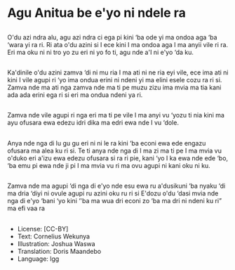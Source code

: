 # Agu Anitua be e'yo ni ndele ra

##
O'du azi ndra alu, agu azi ndra
ci ega pi kini ‘ba ode yi ma
ondoa aga ‘ba ‘wara yi ra ri. Ri
ata o'du azini si I ece kini I ma
ondoa aga I ma anyii vile ri ra.
Eri ma oku ni ni tro yo zu eri ni
yo fo ti, agu nde a'I ni e'yo ‘da
ku.

##
Ka'dinile o'du azini zamva ‘di ni
mu ria I ma ati ni ne ria eyi vile,
ece ima ati ni kini I vile agupi ri
‘yo ima ondua erini ni ndeni yi
ma elini esele cozu ra ri si.
Zamva nde ma ati nga zamva
nde ma ti pe muzu zizu ima
mvia ma tia kani ada ada erini
ega ri si eri ma ondua ndeni ya
ri.

##
Zamva nde vile agupi ri nga eri
ma ti pe vile I ma anyi vu ‘yozu
ti nia kini ma ayu ofusara ewa
edezu idri dika ma edri ewa nde
I vu ‘dole.

##
Anya nde nga di lu gu gu eri ni
ni le ra kini ‘ba econi ewa ede
engazu ofusara ma alea ku ri si.
Te ti anya nde nga di I ma zi ma
ti pe I ma mvia vu o'duko eri
a'izu ewa edezu ofusara si ra ri
pie, kani ‘yo I ka ewa nde ede
‘bo, ‘ba emu pi ewa nde ji pi I
ma mvia vu ri ma ovu agupi ni
kani oku ni ku.

##
Zamva nde ma agupi ‘di nga di
e'yo nde esu ewa ru a'dusikuni
‘ba nyaku ‘di ma dria ‘diyi ni
ovule agupi ru azini oku ru ri si
E'dozu o'du ‘dasi mvia nde nga
di e'yo ‘bani ‘yo kini ‘'ba ma
wua dri econi zo ‘ba ma dri ni
ndeni ku ri” ma efi vaa ra

##
* License: [CC-BY]
* Text: Cornelius Wekunya
* Illustration: Joshua Waswa
* Translation: Doris Maandebo
* Language: lgg
